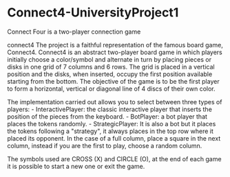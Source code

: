 # Connect4-UniversityProject1
Connect Four is a two-player connection game

connect4
The project is a faithful representation of the famous board game, Connect4. Connect4 is an abstract two-player board game in which players initially choose a color/symbol and alternate in turn by placing pieces or disks in one grid of 7 columns and 6 rows. The grid is placed in a vertical position and the disks, when inserted, occupy the first position available starting from the bottom. The objective of the game is to be the first player to form a horizontal, vertical or diagonal line of 4 discs of their own color.

The implementation carried out allows you to select between three types of players: - InteractivePlayer: the classic interactive player that inserts the position of the pieces from the keyboard. - BotPlayer: a bot player that places the tokens randomly. - StrategicPlayer: It is also a bot but it places the tokens following a "strategy", it always places in the top row where it placed its opponent. In the case of a full column, place a square in the next column, instead if you are the first to play, choose a random column.

The symbols used are CROSS (X) and CIRCLE (O), at the end of each game it is possible to start a new one or exit the game.
